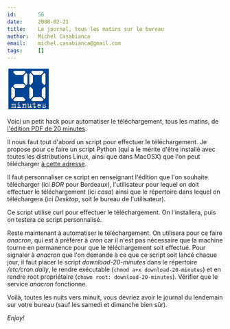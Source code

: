 ```yaml
---
id:       56
date:     2008-02-21
title:    Le journal, tous les matins sur le bureau
author:   Michel Casabianca
email:    michel.casabianca@gmail.com
tags:     []
---
```


![](20minutes.png)

Voici un petit hack pour automatiser le téléchargement, tous les matins, de [l'édition PDF de 20 minutes](http://www.20minutes.fr/pdf.php).

Il nous faut tout d'abord un script pour effectuer le téléchargement. Je propose pour ce faire un script Python (qui a le mérite d'être installé avec toutes les distributions Linux, ainsi que dans MacOSX) que l'on peut télécharger [à cette adresse](http://www.sweetohm.net/arc/download-20-minutes.zip).

Il faut personnaliser ce script en renseignant l'édition que l'on souhaite télécharger (ici *BOR* pour Bordeaux), l'utilisateur pour lequel on doit effectuer le téléchargement (ici *casa*) ainsi que le répertoire dans lequel on téléchargera (ici *Desktop*, soit le bureau de l'utilisateur).

Ce script utilise curl pour effectuer le téléchargement. On l'installera, puis on testera ce script personnalisé.

Reste maintenant à automatiser le téléchargement. On utilisera pour ce faire *anacron*, qui est à préférer à *cron* car il n'est pas nécessaire que la machine tourne en permanence pour que le téléchargement soit effectué. Pour signaler à *anacron* que l'on demande à ce que ce script soit lancé chaque jour, il faut placer le script *download-20-minutes* dans le répertoire */etc/cron.daily*, le rendre exécutable (`chmod a+x download-20-minutes`) et en rendre root propriétaire (`chown root: download-20-minutes`). Vérifier que le service *anacron* fonctionne.

Voilà, toutes les nuits vers minuit, vous devriez avoir le journal du lendemain sur votre bureau (sauf les samedi et dimanche bien sûr).

*Enjoy!*

